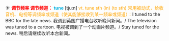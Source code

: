☀ <font color="red">**调节频率 调节频道：**</font>
<font color="sky blue">**tune**</font> [tju:n] 
<font color="orange">vt. tune sth (in) (to sth) 常用被动式，给收音机、电视等调频率或频道（使其能够接收到某一频率或频道）：</font>I tuned to the BBC for the late news. 我调到英国广播电台收听晚间新闻。/ The television was tuned to a cartoon. 电视被调到了一个动画片频道。/ Stay tuned for the news. 稍后请继续收听本台新闻。
